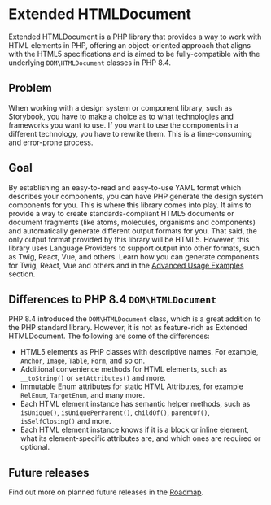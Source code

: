 # Extended HTMLDocument

Extended HTMLDocument is a PHP library that provides a way to work with HTML elements in PHP, offering an object-oriented approach that aligns with the HTML5 specifications and is aimed to be fully-compatible with the underlying `DOM\HTMLDocument` classes in PHP 8.4.

## Problem
When working with a design system or component library, such as Storybook, you have to make a choice as to what technologies and frameworks you want to use.
If you want to use the components in a different technology, you have to rewrite them. This is a time-consuming and error-prone process.

## Goal
By establishing an easy-to-read and easy-to-use YAML format which describes your components, you can have PHP generate the design system components for you.
This is where this library comes into play. It aims to provide a way to create standards-compliant HTML5 documents or document fragments (like atoms, molecules, organisms and components) and automatically generate different output formats for you.
That said, the only output format provided by this library will be HTML5. However, this library uses Language Providers to support output into other formats, such as Twig, React, Vue, and others.
Learn how you can generate components for Twig, React, Vue and others and in the [Advanced Usage Examples](./advanced-examples) section.


<!-- ## Use cases

This library can be useful to PHP Developers in frontend-related contexts, including but not limited to content management systems, templating engines and design systems.
Some examples:
- Instead of writing a Design System for a component library, I can use this library to generate components for me.
- I am a backend developer and don't know all the HTML elements or attributes there are. Auto-completion of your IDE will give you a quick insight into the available elements and attributes.
- I want to work on a Twig Extension, let's say to render `<figure>` elements with `<picture>`, `<img>`, or `<figcaption>`. I can use this library to generate the markup for me, and focus on the content. -->


## Differences to PHP 8.4 `DOM\HTMLDocument`

PHP 8.4 introduced the `DOM\HTMLDocument` class, which is a great addition to the PHP standard library. However, it is not as feature-rich as Extended HTMLDocument. The following are some of the differences:

* HTML5 elements as PHP classes with descriptive names. For example, `Anchor`, `Image`, `Table`, `Form`, and so on.
* Additional convenience methods for HTML elements, such as `__toString()` or `setAttributes()` and more.
* Immutable Enum attributes for static HTML Attributes, for example `RelEnum`, `TargetEnum`, and many more.
* Each HTML element instance has semantic helper methods, such as `isUnique()`, `isUniquePerParent()`, `childOf()`, `parentOf()`, `isSelfClosing()` and more.
* Each HTML element instance knows if it is a block or inline element, what its element-specific attributes are, and which ones are required or optional.

## Future releases
Find out more on planned future releases in the [Roadmap]().
